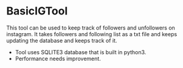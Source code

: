# BasicIGTool
This tool can be used to keep track of followers and unfollowers on instagram.
It takes followers and following list as a txt file and keeps updating the database and keeps track of it.
* Tool uses SQLITE3 database that is built in python3.
* Performance needs improvement.
